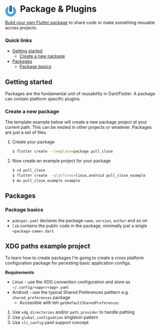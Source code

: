 # Package & Plugins <img style="margin: 6px 13px 0px 0px" align="left" src="../../../../data/images/logo_36x36.png" />

[Build your own Flutter package](https://docs.flutter.dev/packages-and-plugins/developing-packages) 
to share code or make something resuable across projects.

### Quick links
* [Getting started](#getting-started)
  * [Create a new package](#create-a-new-package)
* [Packages](#packages)
  * [Package basics](#package-basics)

## Getting started
Packages are the fundamental unit of reusability in Dart/Flutter. A package can contain platform 
specific plugins.

### Create a new package
The template example below will create a new package project at your current path. This can be nested 
in other projects or whatever. Packages are just a set of files.

1. Create your package
   ```bash
   $ flutter create --template=package pull_close
   ```

2. Now create an example project for your package
   ```bash
   $ cd pull_close
   $ flutter create --platforms=linux,android pull_close_example
   $ mv pull_close_example example
   ```

## Packages

### Package basics
* `pubspec.yaml` declares the package `name`, `version`, `author` and so on
* `lib` contains the public code in the package, minimally just a single `<package-name>.dart` 

## XDG paths example project
To learn how to create packages I'm going to create a cross platform configuration package for 
persisting basic application configs. 

**Requirements**
* Linux - use the XDG convention configuration and store as `~/.config/<app>/<app>.yaml`
* Android - use the typical Shared Preferences patttern e.g. `shared_preferences` package
  * Accessible with teh `getDefaultSharedPreferences`

1. Use `xdg_directories` and/or `path_provider` to handle pathing
2. Use `global_configuation` singleton pattern
3. Use `cli_config` yaml support concept

<!-- 
vim: ts=2:sw=2:sts=2
-->
